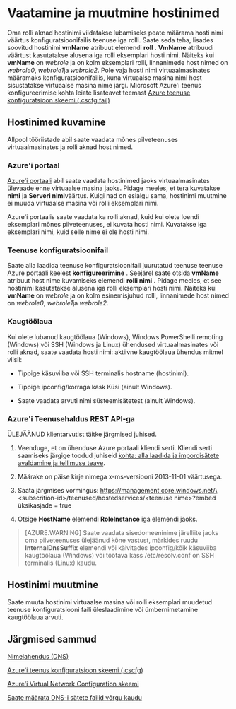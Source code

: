 <properties 
   pageTitle="Vaatamine ja muutmine hostinimed | Microsoft Azure'i"
   description="Kuidas vaadata ja muuta hostinimed jaoks Azure'i virtuaalmasinates, veebi ja nimelahendus töötaja rollid"
   services="virtual-network"
   documentationCenter="na"
   authors="jimdial"
   manager="carmonm"
   editor="tysonn" />
<tags 
   ms.service="virtual-network"
   ms.devlang="na"
   ms.topic="article"
   ms.tgt_pltfrm="na"
   ms.workload="infrastructure-services"
   ms.date="04/27/2016"
   ms.author="jdial" />

# <a name="viewing-and-modifying-hostnames"></a>Vaatamine ja muutmine hostinimed

Oma rolli aknad hostinimi viidatakse lubamiseks peate määrama hosti nimi väärtus konfiguratsioonifailis teenuse iga rolli. Saate seda teha, lisades soovitud hostinimi **vmName** atribuut elemendi **roll** . **VmName** atribuudi väärtust kasutatakse alusena iga rolli eksemplari hosti nimi. Näiteks kui **vmName** on *webrole* ja on kolm eksemplari rolli, linnanimede host nimed on *webrole0*, *webrole1*ja *webrole2*. Pole vaja hosti nimi virtuaalmasinates määramaks konfiguratsioonifailis, kuna virtuaalse masina nimi host sisustatakse virtuaalse masina nime järgi. Microsoft Azure'i teenus konfigureerimise kohta leiate lisateavet teemast [Azure teenuse konfiguratsioon skeemi (.cscfg fail)](https://msdn.microsoft.com/library/azure/ee758710.aspx)

## <a name="viewing-hostnames"></a>Hostinimed kuvamine

Allpool tööriistade abil saate vaadata mõnes pilveteenuses virtuaalmasinates ja rolli aknad host nimed.

### <a name="azure-portal"></a>Azure'i portaal

[Azure'i portaali](http://portal.azure.com) abil saate vaadata hostinimed jaoks virtuaalmasinates ülevaade enne virtuaalse masina jaoks. Pidage meeles, et tera kuvatakse **nimi** ja **Serveri nimi**väärtus. Kuigi nad on esialgu sama, hostinimi muutmine ei muuda virtuaalse masina või rolli eksemplari nimi.

Azure'i portaalis saate vaadata ka rolli aknad, kuid kui olete loendi eksemplari mõnes pilveteenuses, ei kuvata hosti nimi. Kuvatakse iga eksemplari nimi, kuid selle nime ei ole hosti nimi.

### <a name="service-configuration-file"></a>Teenuse konfiguratsioonifail

Saate alla laadida teenuse konfiguratsioonifail juurutatud teenuse teenuse Azure portaali keelest **konfigureerimine** . Seejärel saate otsida **vmName** atribuut host nime kuvamiseks elemendi **rolli nimi** . Pidage meeles, et see hostinimi kasutatakse alusena iga rolli eksemplari hosti nimi. Näiteks kui **vmName** on *webrole* ja on kolm esinemisjuhud rolli, linnanimede host nimed on *webrole0*, *webrole1*ja *webrole2*.

### <a name="remote-desktop"></a>Kaugtöölaua

Kui olete lubanud kaugtöölaua (Windows), Windows PowerShelli remoting (Windows) või SSH (Windows ja Linux) ühendused virtuaalmasinates või rolli aknad, saate vaadata hosti nimi: aktiivne kaugtöölaua ühendus mitmel viisil:

- Tippige käsuviiba või SSH terminalis hostname (hostinimi).

- Tippige ipconfig/korraga käsk Küsi (ainult Windows).

- Saate vaadata arvuti nimi süsteemisätetest (ainult Windows).

### <a name="azure-service-management-rest-api"></a>Azure'i Teenusehaldus REST API-ga

ÜLEJÄÄNUD klientarvutist täitke järgmised juhised.

1. Veenduge, et on ühenduse Azure portaali kliendi serti. Kliendi serti saamiseks järgige toodud juhiseid [kohta: alla laadida ja impordisätete avaldamine ja tellimuse teave](https://msdn.microsoft.com/library/dn385850.aspx). 

1. Määrake on päise kirje nimega x-ms-versiooni 2013-11-01 väärtusega.

1. Saata järgmises vormingus: https://management.core.windows.net/\<subscrition-id\>/teenused/hostedservices/\<teenuse nime\>?embed üksikasjade = true

1. Otsige **HostName** elemendi **RoleInstance** iga elemendi jaoks.

>[AZURE.WARNING] Saate vaadata sisedomeeninime järelliite jaoks oma pilveteenuses ülejäänud kõne vastust, märkides ruudu **InternalDnsSuffix** elemendi või käivitades ipconfig/kõik käsuviiba kaugtöölaua (Windows) või töötava kass /etc/resolv.conf on SSH terminalis (Linux) kaudu.

## <a name="modifying-a-hostname"></a>Hostinimi muutmine

Saate muuta hostinimi virtuaalse masina või rolli eksemplari muudetud teenuse konfiguratsiooni faili üleslaadimine või ümbernimetamine kaugtöölaua arvuti.

## <a name="next-steps"></a>Järgmised sammud

[Nimelahendus (DNS)](virtual-networks-name-resolution-for-vms-and-role-instances.md)

[Azure'i teenus konfiguratsioon skeemi (.cscfg)](https://msdn.microsoft.com/library/windowsazure/ee758710.aspx)

[Azure'i Virtual Network Configuration skeemi](http://go.microsoft.com/fwlink/?LinkId=248093)

[Saate määrata DNS-i sätete failid võrgu kaudu](virtual-networks-specifying-a-dns-settings-in-a-virtual-network-configuration-file.md)
